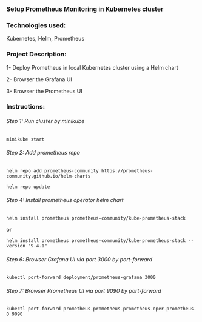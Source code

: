 ### Setup Prometheus Monitoring in Kubernetes cluster

### Technologies used:

Kubernetes, Helm, Prometheus

### Project Description:

1- Deploy Prometheus in local Kubernetes cluster using a Helm chart

2- Browser the Grafana UI

3- Browser the Prometheus UI

### Instructions:

###### Step 1: Run cluster by minikube

```
minikube start
```

###### Step 2: Add prometheus repo

```
helm repo add prometheus-community https://prometheus-community.github.io/helm-charts
```

```
helm repo update
```

###### Step 4: Install prometheus operator helm chart

```
helm install prometheus prometheus-community/kube-prometheus-stack
```

or

```
helm install prometheus prometheus-community/kube-prometheus-stack --version "9.4.1"
```

###### Step 6: Browser Grafana UI via port 3000 by port-forward

```
kubectl port-forward deployment/prometheus-grafana 3000
```

###### Step 7: Browser Prometheus UI via port 9090 by port-forward

```
kubectl port-forward prometheus-prometheus-prometheus-oper-prometheus-0 9090
```
